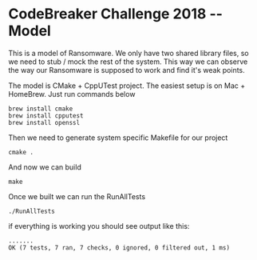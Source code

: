 # CodeBreaker Challenge 2018 -- Model

This is a model of Ransomware.  We only have two shared library files, so we
need to stub / mock the rest of the system.  This way we can observe the way
our Ransomware is supposed to work and find it's weak points.


The model is CMake + CppUTest project.  The easiest setup is on Mac + HomeBrew.
Just run commands below

```
brew install cmake
brew install cpputest
brew install openssl
```

Then we need to generate system specific Makefile for our project

```
cmake .
```

And now we can build

```
make
```

Once we built we can run the RunAllTests

```
./RunAllTests
```

if everything is working you should see output like this:

```
.......
OK (7 tests, 7 ran, 7 checks, 0 ignored, 0 filtered out, 1 ms)

```

